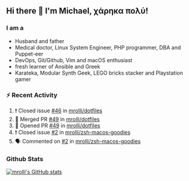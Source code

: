 ## Hi there 👋 I'm Michael, χάρηκα πολύ!

<!--
**mrolli/mrolli** is a ✨ _special_ ✨ repository because its `README.md` (this file) appears on your GitHub profile.

Here are some ideas to get you started:

- 🔭 I’m currently working on ...
- 🌱 I’m currently learning ...
- 👯 I’m looking to collaborate on ...
- 🤔 I’m looking for help with ...
- 💬 Ask me about ...
- 📫 How to reach me: ...
- 😄 Pronouns: ...
- ⚡ Fun fact: ...
-->

### I am a
- Husband and father
- Medical doctor, Linux System Engineer, PHP programmer, DBA and Puppet-eer
- DevOps, Git/Github, Vim and macOS enthusiast
- fresh learner of Ansible and Greek
- Karateka, Modular Synth Geek, LEGO bricks stacker and Playstation gamer 

### :zap: Recent Activity

<!--START_SECTION:activity-->
1. ❗️ Closed issue [#46](https://github.com/mrolli/dotfiles/issues/46) in [mrolli/dotfiles](https://github.com/mrolli/dotfiles)
2. 🎉 Merged PR [#49](https://github.com/mrolli/dotfiles/pull/49) in [mrolli/dotfiles](https://github.com/mrolli/dotfiles)
3. 💪 Opened PR [#49](https://github.com/mrolli/dotfiles/pull/49) in [mrolli/dotfiles](https://github.com/mrolli/dotfiles)
4. ❗️ Closed issue [#2](https://github.com/mrolli/zsh-macos-goodies/issues/2) in [mrolli/zsh-macos-goodies](https://github.com/mrolli/zsh-macos-goodies)
5. 🗣 Commented on [#2](https://github.com/mrolli/zsh-macos-goodies/issues/2) in [mrolli/zsh-macos-goodies](https://github.com/mrolli/zsh-macos-goodies)
<!--END_SECTION:activity-->

### Github Stats
[![mrolli's GitHub stats](https://github-readme-stats.vercel.app/api?username=mrolli&count_private=true&show_icons=true&theme=transparent)](https://github.com/anuraghazra/github-readme-stats)  
<!-- [![mrolli's Top Langs](https://github-readme-stats.vercel.app/api/top-langs/?username=mrolli&count_private=true&theme=onedark&hide=c%2B%2B,c,html,cmake,makefile&layout=compact)](https://github.com/anuraghazra/github-readme-stats) -->
